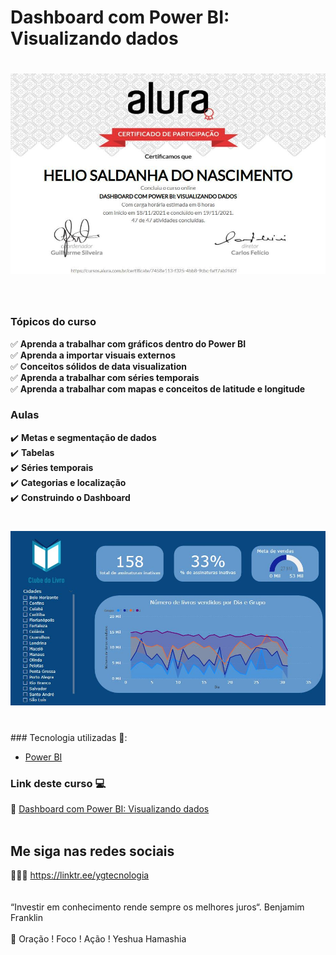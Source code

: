 # Dashboard com Power BI: Visualizando dados

<h1>
   <img src="https://raw.githubusercontent.com/saldanhayg/Certificados/main/CURSOS/BI/POWER%20BI/DASHBOARD%20COM%20POWER%20BI%20-%20VISUALIZANDO%20DADOS.JPG" alt="" border="0">
</h1>
<br>

### Tópicos do curso 

✅ **Aprenda a trabalhar com gráficos dentro do Power BI**<br>
✅ **Aprenda a importar visuais externos**<br>
✅ **Conceitos sólidos de data visualization**<br>
✅ **Aprenda a trabalhar com séries temporais**<br>
✅ **Aprenda a trabalhar com mapas e conceitos de latitude e longitude**<br>

### Aulas
✔️ **Metas e segmentação de dados**<br>
✔️ **Tabelas**<br>
✔️ **Séries temporais**<br>
✔️ **Categorias e localização**<br>
✔️ **Construindo o Dashboard**<br>

<h1>
   <img src="https://raw.githubusercontent.com/saldanhayg/Formacao_Power_BI_Alura/main/4_Dashboard%20com%20Power%20BI_Visualizando%20dados/img/Dashboard%20com%20Power%20BI_Visualizando%20dados.JPG" alt="" border="0">
</h1>
<br>
### Tecnologia utilizadas 🚀:

* <a href="https://pt.wikipedia.org/wiki/Power_BI">Power BI</a> 


### Link deste curso  💻

 🎯 <a href="https://cursos.alura.com.br/course/power-bi-visualizando-dados" target="_blank">Dashboard com Power BI: Visualizando dados</a>
<br>
<br>

## Me siga nas redes sociais

👨‍💼🔮  https://linktr.ee/ygtecnologia 
<br>
<br> 
<br> 
“Investir em conhecimento rende sempre os melhores juros“. Benjamim Franklin
<br>
<br> 
🙏 Oração ! Foco ! Ação ! Yeshua Hamashia
